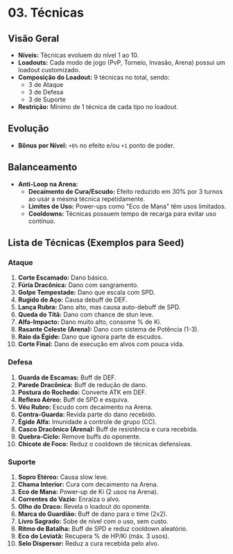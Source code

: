 # 03. Técnicas

## Visão Geral
- **Níveis:** Técnicas evoluem do nível 1 ao 10.
- **Loadouts:** Cada modo de jogo (PvP, Torneio, Invasão, Arena) possui um loadout customizado.
- **Composição do Loadout:** 9 técnicas no total, sendo:
    - 3 de Ataque
    - 3 de Defesa
    - 3 de Suporte
- **Restrição:** Mínimo de 1 técnica de cada tipo no loadout.

## Evolução
- **Bônus por Nível:** `+6%` no efeito e/ou `+1` ponto de poder.

## Balanceamento
- **Anti-Loop na Arena:**
    - **Decaimento de Cura/Escudo:** Efeito reduzido em 30% por 3 turnos ao usar a mesma técnica repetidamente.
    - **Limites de Uso:** Power-ups como "Eco de Mana" têm usos limitados.
    - **Cooldowns:** Técnicas possuem tempo de recarga para evitar uso contínuo.

## Lista de Técnicas (Exemplos para Seed)

### Ataque
1.  **Corte Escamado:** Dano básico.
2.  **Fúria Dracônica:** Dano com sangramento.
3.  **Golpe Tempestade:** Dano que escala com SPD.
4.  **Rugido de Aço:** Causa debuff de DEF.
5.  **Lança Rubra:** Dano alto, mas causa auto-debuff de SPD.
6.  **Queda do Titã:** Dano com chance de stun leve.
7.  **Alfa-Impacto:** Dano muito alto, consome % de Ki.
8.  **Rasante Celeste (Arena):** Dano com sistema de Potência (1-3).
9.  **Raio da Égide:** Dano que ignora parte de escudos.
10. **Corte Final:** Dano de execução em alvos com pouca vida.

### Defesa
1.  **Guarda de Escamas:** Buff de DEF.
2.  **Parede Dracônica:** Buff de redução de dano.
3.  **Postura do Rochedo:** Converte ATK em DEF.
4.  **Reflexo Aéreo:** Buff de SPD e esquiva.
5.  **Véu Rubro:** Escudo com decaimento na Arena.
6.  **Contra-Guarda:** Revida parte do dano recebido.
7.  **Égide Alfa:** Imunidade a controle de grupo (CC).
8.  **Casco Dracônico (Arena):** Buff de resistência e cura recebida.
9.  **Quebra-Ciclo:** Remove buffs do oponente.
10. **Chicote de Foco:** Reduz o cooldown de técnicas defensivas.

### Suporte
1.  **Sopro Etéreo:** Causa slow leve.
2.  **Chama Interior:** Cura com decaimento na Arena.
3.  **Eco de Mana:** Power-up de Ki (2 usos na Arena).
4.  **Correntes do Vazio:** Enraíza o alvo.
5.  **Olho do Draco:** Revela o loadout do oponente.
6.  **Marca do Guardião:** Buff de dano para o time (2x2).
7.  **Livro Sagrado:** Sobe de nível com o uso, sem custo.
8.  **Ritmo de Batalha:** Buff de SPD e reduz cooldown aleatório.
9.  **Eco do Leviatã:** Recupera % de HP/Ki (máx. 3 usos).
10. **Selo Dispersor:** Reduz a cura recebida pelo alvo.
